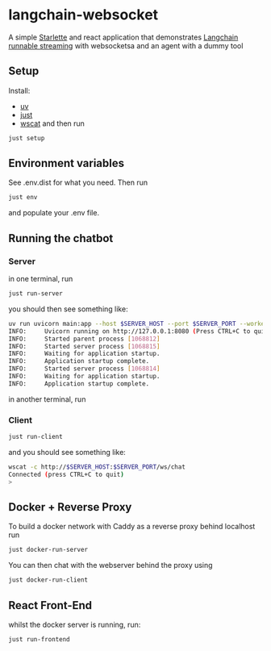 # langchain-websocket

A simple [Starlette](https://www.starlette.io/) and react application that demonstrates [Langchain runnable streaming](https://python.langchain.com/docs/how_to/streaming/) with websocketsa and an agent with a dummy tool

## Setup
Install:
- [uv](https://docs.astral.sh/uv/getting-started/installation/)
- [just](https://github.com/casey/just)
- [wscat](https://github.com/websockets/wscat)
and then run
```bash
just setup
```

## Environment variables
See .env.dist for what you need. Then run
```bash
just env
```
and populate your .env file.

## Running the chatbot
### Server
in one terminal, run
```bash
just run-server
```

you should then see something like:
```bash
uv run uvicorn main:app --host $SERVER_HOST --port $SERVER_PORT --workers 2
INFO:     Uvicorn running on http://127.0.0.1:8080 (Press CTRL+C to quit)
INFO:     Started parent process [1068812]
INFO:     Started server process [1068815]
INFO:     Waiting for application startup.
INFO:     Application startup complete.
INFO:     Started server process [1068814]
INFO:     Waiting for application startup.
INFO:     Application startup complete.
```

in another terminal, run
### Client
```bash
just run-client
```

and you should see something like:
```bash
wscat -c http://$SERVER_HOST:$SERVER_PORT/ws/chat
Connected (press CTRL+C to quit)
>
```

## Docker + Reverse Proxy
To build a docker network with Caddy as a reverse proxy behind localhost run
```bash
just docker-run-server
```
You can then chat with the webserver behind the proxy using
```bash
just docker-run-client
```

## React Front-End
whilst the docker server is running, run:
```bash
just run-frontend
```